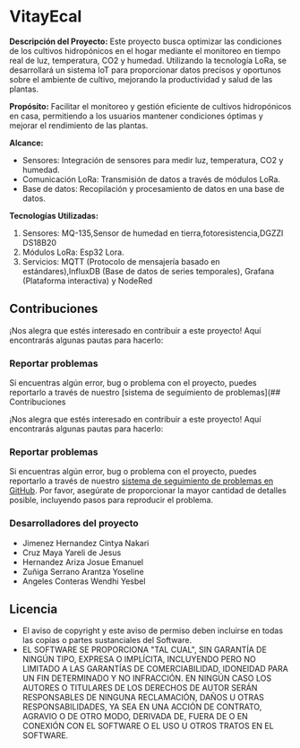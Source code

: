 # VitayEcal

**Descripción del Proyecto:** Este proyecto busca optimizar las condiciones de los cultivos hidropónicos en el hogar mediante el monitoreo en tiempo real de luz, temperatura, CO2 y humedad. Utilizando la tecnología LoRa, se desarrollará un sistema IoT para proporcionar datos precisos y oportunos sobre el ambiente de cultivo, mejorando la productividad y salud de las plantas.

**Propósito:** Facilitar el monitoreo y gestión eficiente de cultivos hidropónicos en casa, permitiendo a los usuarios mantener condiciones óptimas y mejorar el rendimiento de las plantas.

**Alcance:**
* Sensores: Integración de sensores para medir luz, temperatura, CO2 y humedad.
* Comunicación LoRa: Transmisión de datos a través de módulos LoRa.
* Base de datos: Recopilación y procesamiento de datos en una base de datos.
  
**Tecnologías Utilizadas:**
1. Sensores: MQ-135,Sensor de humedad en tierra,fotoresistencia,DGZZI DS18B20
2. Módulos LoRa: Esp32 Lora.
3. Servicios: MQTT (Protocolo de mensajería basado en estándares),InfluxDB (Base de datos de series temporales), Grafana (Plataforma interactiva) y NodeRed 

## Contribuciones

¡Nos alegra que estés interesado en contribuir a este proyecto! Aquí encontrarás algunas pautas para hacerlo:

### Reportar problemas
Si encuentras algún error, bug o problema con el proyecto, puedes reportarlo a través de nuestro [sistema de seguimiento de problemas](## Contribuciones

¡Nos alegra que estés interesado en contribuir a este proyecto! Aquí encontrarás algunas pautas para hacerlo:

### Reportar problemas
Si encuentras algún error, bug o problema con el proyecto, puedes reportarlo a través de nuestro [sistema de seguimiento de problemas en GitHub](https://github.com/CintyaNakari/VitayEcal/issues). Por favor, asegúrate de proporcionar la mayor cantidad de detalles posible, incluyendo pasos para reproducir el problema.

### Desarrolladores del proyecto

- Jimenez Hernandez Cintya Nakari
- Cruz Maya Yareli de Jesus
- Hernandez Ariza Josue Emanuel
- Zuñiga Serrano Arantza Yoseline
- Angeles Conteras Wendhi Yesbel 

## Licencia

- El aviso de copyright y este aviso de permiso deben incluirse en todas las copias o partes sustanciales del Software.
- EL SOFTWARE SE PROPORCIONA "TAL CUAL", SIN GARANTÍA DE NINGÚN TIPO, EXPRESA O IMPLÍCITA, INCLUYENDO PERO NO LIMITADO A LAS GARANTÍAS DE COMERCIABILIDAD, IDONEIDAD PARA UN FIN DETERMINADO Y NO INFRACCIÓN. EN NINGÚN CASO LOS AUTORES O TITULARES DE LOS DERECHOS DE AUTOR SERÁN RESPONSABLES DE NINGUNA RECLAMACIÓN, DAÑOS U OTRAS RESPONSABILIDADES, YA SEA EN UNA ACCIÓN DE CONTRATO, AGRAVIO O DE OTRO MODO, DERIVADA DE, FUERA DE O EN CONEXIÓN CON EL SOFTWARE O EL USO U OTROS TRATOS EN EL SOFTWARE.
